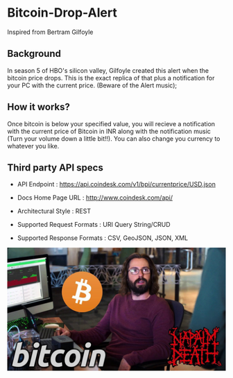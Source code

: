 # Bitcoin-Drop-Alert
Inspired from Bertram Gilfoyle

## Background
In season 5 of HBO's silicon valley, Gilfoyle created this alert when the bitcoin price drops. This is the exact replica of that plus a notification for your PC with the current price.
(Beware of the Alert music);

## How it works?
Once bitcoin is below your specified value, you will recieve a notification with the current price of Bitcoin in INR along with the notification music (Turn your volume down a little bit!!). You can also change you currency to whatever you like.

## Third party API specs

- API Endpoint               : https://api.coindesk.com/v1/bpi/currentprice/USD.json

- Docs Home Page URL         : http://www.coindesk.com/api/

- Architectural Style        : REST

- Supported Request Formats  : URI Query String/CRUD

- Supported Response Formats : CSV, GeoJSON, JSON, XML


![Gilfoyle](Assets/gilfoyle.jpg)

